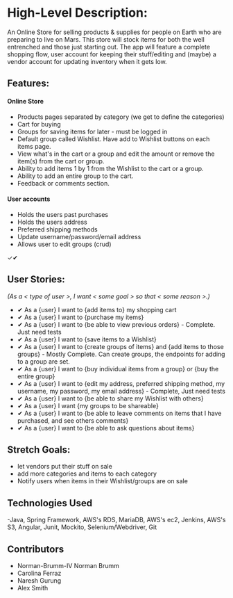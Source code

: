 # High-Level Description:
An Online Store for selling products & supplies for people on Earth who are preparing to live on Mars. This store will stock items for both the well entrenched and those just starting out. The app will feature a complete shopping flow, user account for keeping their stuff/editing and (maybe) a vendor account for updating inventory when it gets low.

## Features:
#### Online Store
* Products pages separated by category (we get to define the categories)
* Cart for buying
* Groups for saving items for later - must be logged in
* Default group called Wishlist. Have add to Wishlist buttons on each items page.
* View what's in the cart or a group and edit the amount or remove the item(s) from the cart or group.
* Ability to add items 1 by 1 from the Wishlist to the cart or a group.
* Ability to add an entire group to the cart.
* Feedback or comments section.
#### User accounts
* Holds the users past purchases
* Holds the users address
* Preferred shipping methods
* Update username/password/email address
* Allows user to edit groups (crud)

✓✔
## User Stories:
*(As a < type of user >, I want < some goal > so that < some reason >.)*
* ✔ As a {user} I want to {add items to} my shopping cart
* ✔ As a {user} I want to {purchase my items}
* ✔ As a {user} I want to {be able to view previous orders} - Complete. Just need tests
* ✔ As a {user} I want to {save items to a Wishlist}
* ✔ As a {user} I want to {create groups of items} and {add items to those groups} - Mostly Complete. Can create groups, the endpoints for adding to a group are set.
* ✔ As a {user} I want to {buy individual items from a group} or {buy the entire group}
* ✔ As a {user} I want to {edit my address, preferred shipping method, my username, my password, my email address} - Complete, Just need tests
* ✔ As a {user} I want to {be able to share my Wishlist with others}
* ✔ As a {user} I want {my groups to be shareable}
* ✔ As a {user} I want to {be able to leave comments on items that I have purchased, and see others comments}
* ✔ As a {user} I want to {be able to ask questions about items}

## Stretch Goals:
* let vendors put their stuff on sale
* add more categories and items to each category
* Notify users when items in their Wishlist/groups are on sale

## Technologies Used
-Java, Spring Framework, AWS's RDS, MariaDB, AWS's ec2, Jenkins, AWS's S3, Angular, Junit, Mockito, Selenium/Webdriver,  Git

## Contributors
* Norman-Brumm-IV Norman Brumm
* Carolina Ferraz
* Naresh Gurung
* Alex Smith
